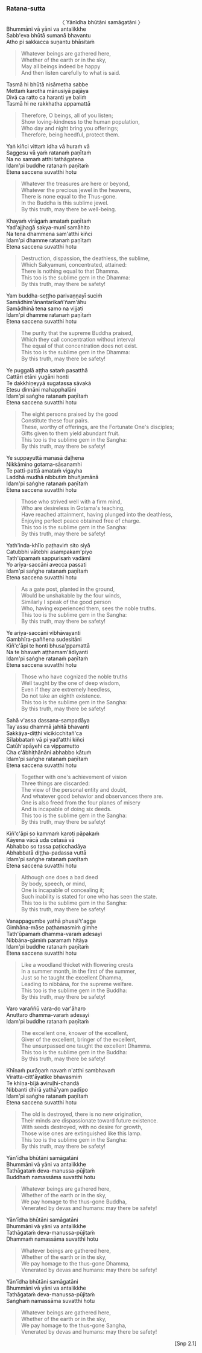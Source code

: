 ### Ratana-sutta<a id="ratana-sutta"></a>

<center>
〈 Yānīdha bhūtāni samāgatāni 〉
</center>
Bhummāni vā yāni va antalikkhe<br>
Sabb'eva bhūtā sumanā bhavantu<br>
Atho pi sakkacca suṇantu bhāsitaṁ

<div class="english">

> Whatever beings are gathered here,\
> Whether of the earth or in the sky,\
> May all beings indeed be happy\
> And then listen carefully to what is said.

</div>

Tasmā hi bhūtā nisāmetha sabbe\
Mettaṁ karotha mānusiyā pajāya\
Divā ca ratto ca haranti ye baliṁ\
Tasmā hi ne rakkhatha appamattā

<div class="english">

> Therefore, O beings, all of you listen;\
> Show loving-kindness to the human population,\
> Who day and night bring you offerings;\
> Therefore, being heedful, protect them.

</div>

Yaṅ kiñci vittaṁ idha vā huraṁ vā\
Saggesu vā yaṁ ratanaṁ paṇītaṁ\
Na no samaṁ atthi tathāgatena\
Idam'pi buddhe ratanaṁ paṇītaṁ\
Etena saccena suvatthi hotu

<div class="english">

> Whatever the treasures are here or beyond,\
> Whatever the precious jewel in the heavens,\
> There is none equal to the Thus-gone.\
> In the Buddha is this sublime jewel.\
> By this truth, may there be well-being.

</div>

Khayaṁ virāgaṁ amataṁ paṇītaṁ\
Yad'ajjhagā sakya-munī samāhito\
Na tena dhammena sam'atthi kiñci\
Idam'pi dhamme ratanaṁ paṇītaṁ\
Etena saccena suvatthi hotu

<div class="english">

> Destruction, dispassion, the deathless, the sublime,\
> Which Sakyamuni, concentrated, attained:\
> There is nothing equal to that Dhamma.\
> This too is the sublime gem in the Dhamma:\
> By this truth, may there be safety!

</div>

Yam buddha-seṭṭho parivaṇṇayī suciṁ\
Samādhim'ānantarikañ'ñam'āhu\
Samādhinā tena samo na vijjati\
Idam'pi dhamme ratanaṁ paṇītaṁ\
Etena saccena suvatthi hotu

<div class="english">

> The purity that the supreme Buddha praised,\
> Which they call concentration without interval\
> The equal of that concentration does not exist.\
> This too is the sublime gem in the Dhamma:\
> By this truth, may there be safety!

</div>

Ye puggalā aṭṭha sataṁ pasatthā\
Cattāri etāni yugāni honti\
Te dakkhiṇeyyā sugatassa sāvakā\
Etesu dinnāni mahapphalāni\
Idam'pi saṅghe ratanaṁ paṇītaṁ\
Etena saccena suvatthi hotu

<div class="english">

> The eight persons praised by the good\
> Constitute these four pairs.\
> These, worthy of offerings, are the Fortunate One's disciples;\
> Gifts given to them yield abundant fruit.\
> This too is the sublime gem in the Sangha:\
> By this truth, may there be safety!

</div>

Ye suppayuttā manasā daḷhena\
Nikkāmino gotama-sāsanamhi\
Te patti-pattā amataṁ vigayha\
Laddhā mudhā nibbutiṁ bhuñjamānā\
Idam'pi saṅghe ratanaṁ paṇītaṁ\
Etena saccena suvatthi hotu

<div class="english">

> Those who strived well with a firm mind,\
> Who are desireless in Gotama's teaching,\
> Have reached attainment, having plunged into the deathless,\
> Enjoying perfect peace obtained free of charge.\
> This too is the sublime gem in the Sangha:\
> By this truth, may there be safety!

</div>

Yath'inda-khīlo paṭhaviṁ sito siyā\
Catubbhi vātebhi asampakam'piyo\
Tath'ūpamaṁ sappurisaṁ vadāmi\
Yo ariya-saccāni avecca passati\
Idam'pi saṅghe ratanaṁ paṇītaṁ\
Etena saccena suvatthi hotu

<div class="english">

> As a gate post, planted in the ground,\
> Would be unshakable by the four winds,\
> Similarly I speak of the good person\
> Who, having experienced them, sees the noble truths.\
> This too is the sublime gem in the Sangha:\
> By this truth, may there be safety!

</div>

Ye ariya-saccāni vibhāvayanti\
Gambhīra-paññena sudesitāni\
Kiñ'c'āpi te honti bhusa'ppamattā\
Na te bhavaṁ aṭṭhamam'ādiyanti\
Idam'pi saṅghe ratanaṁ paṇītaṁ\
Etena saccena suvatthi hotu

<div class="english">

> Those who have cognized the noble truths\
> Well taught by the one of deep wisdom,\
> Even if they are extremely heedless,\
> Do not take an eighth existence.\
> This too is the sublime gem in the Sangha:\
> By this truth, may there be safety!

</div>

Sahā v'assa dassana-sampadāya\
Tay'assu dhammā jahitā bhavanti\
Sakkāya-diṭṭhi vicikicchitañ'ca\
Sīlabbataṁ vā pi yad'atthi kiñci\
Catūh'apāyehi ca vippamutto\
Cha c'ābhiṭhānāni abhabbo kātuṁ\
Idam'pi saṅghe ratanaṁ paṇītaṁ\
Etena saccena suvatthi hotu

<div class="english">

> Together with one's achievement of vision\
> Three things are discarded:\
> The view of the personal entity and doubt,\
> And whatever good behavior and observances there are.\
> One is also freed from the four planes of misery\
> And is incapable of doing six deeds.\
> This too is the sublime gem in the Sangha:\
> By this truth, may there be safety!

</div>

Kiñ'c'āpi so kammaṁ karoti pāpakaṁ\
Kāyena vācā uda cetasā vā\
Abhabbo so tassa paṭicchadāya\
Abhabbatā diṭṭha-padassa vuttā\
Idam'pi saṅghe ratanaṁ paṇītaṁ\
Etena saccena suvatthi hotu

<div class="english">

> Although one does a bad deed\
> By body, speech, or mind,\
> One is incapable of concealing it;\
> Such inability is stated for one who has seen the state.\
> This too is the sublime gem in the Sangha:\
> By this truth, may there be safety!

</div>

Vanappagumbe yathā phussi't'agge\
Gimhāna-māse paṭhamasmiṁ gimhe\
Tath'ūpamaṁ dhamma-varaṁ adesayi\
Nibbāna-gāmiṁ paramaṁ hitāya\
Idam'pi buddhe ratanaṁ paṇītaṁ\
Etena saccena suvatthi hotu

<div class="english">

> Like a woodland thicket with flowering crests\
> In a summer month, in the first of the summer,\
> Just so he taught the excellent Dhamma,\
> Leading to nibbāna, for the supreme welfare.\
> This too is the sublime gem in the Buddha:\
> By this truth, may there be safety!

</div>

Varo varaññū vara-do var'āharo\
Anuttaro dhamma-varaṁ adesayi\
Idam'pi buddhe ratanaṁ paṇītaṁ

<div class="english">

> The excellent one, knower of the excellent,\
> Giver of the excellent, bringer of the excellent,\
> The unsurpassed one taught the excellent Dhamma.\
> This too is the sublime gem in the Buddha:\
> By this truth, may there be safety!

</div>

Khīṇaṁ purāṇaṁ navaṁ n'atthi sambhavaṁ\
Viratta-citt'āyatike bhavasmiṁ\
Te khīṇa-bījā aviruḷhi-chandā\
Nibbanti dhīrā yathā'yam padīpo\
Idam'pi saṅghe ratanaṁ paṇītaṁ\
Etena saccena suvatthi hotu

<div class="english">

> The old is destroyed, there is no new origination,\
> Their minds are dispassionate toward future existence.\
> With seeds destroyed, with no desire for growth,\
> Those wise ones are extinguished like this lamp.\
> This too is the sublime gem in the Sangha:\
> By this truth, may there be safety!

</div>

Yān'īdha bhūtāni samāgatāni\
Bhummāni vā yāni va antalikkhe\
Tathāgataṁ deva-manussa-pūjitaṁ\
Buddhaṁ namassāma suvatthi hotu

<div class="english">

> Whatever beings are gathered here,\
> Whether of the earth or in the sky,\
> We pay homage to the thus-gone Buddha,\
> Venerated by devas and humans: may there be safety!

</div>

Yān'īdha bhūtāni samāgatāni\
Bhummāni vā yāni va antalikkhe\
Tathāgataṁ deva-manussa-pūjitaṁ\
Dhammaṁ namassāma suvatthi hotu

<div class="english">

> Whatever beings are gathered here,\
> Whether of the earth or in the sky,\
> We pay homage to the thus-gone Dhamma,\
> Venerated by devas and humans: may there be safety!

</div>

Yān'īdha bhūtāni samāgatāni\
Bhummāni vā yāni va antalikkhe\
Tathāgataṁ deva-manussa-pūjitaṁ\
Saṅghaṁ namassāma suvatthi hotu

<div class="english">

> Whatever beings are gathered here,\
> Whether of the earth or in the sky,\
> We pay homage to the thus-gone Sangha,\
> Venerated by devas and humans: may there be safety!

</div>

<p style="text-align:right;">[Snp 2.1]</p>
